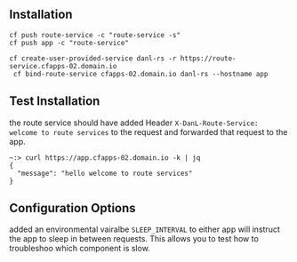 

## Installation

```
cf push route-service -c "route-service -s"
cf push app -c "route-service"
```

```
cf create-user-provided-service danl-rs -r https://route-service.cfapps-02.domain.io
 cf bind-route-service cfapps-02.domain.io danl-rs --hostname app
```

## Test Installation 

the route service should have added Header `X-DanL-Route-Service: welcome to route services` to the request and forwarded that request to the app. 

```
~:> curl https://app.cfapps-02.domain.io -k | jq
{
  "message": "hello welcome to route services"
}
```


## Configuration Options

added an environmental vairalbe `SLEEP_INTERVAL` to either app will instruct the app to sleep in between requests.  This allows you to test how to troubleshoo which component is slow.